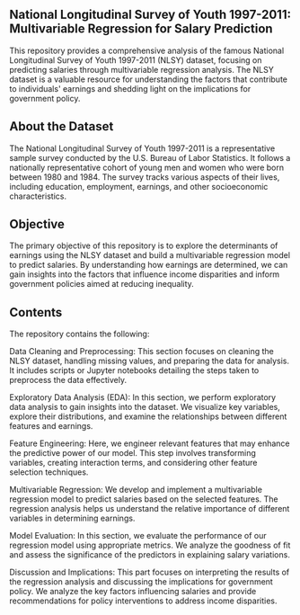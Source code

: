 ## National Longitudinal Survey of Youth 1997-2011: Multivariable Regression for Salary Prediction

This repository provides a comprehensive analysis of the famous National Longitudinal Survey of Youth 1997-2011 (NLSY) dataset, focusing on predicting salaries through multivariable regression analysis. The NLSY dataset is a valuable resource for understanding the factors that contribute to individuals' earnings and shedding light on the implications for government policy.

## About the Dataset
The National Longitudinal Survey of Youth 1997-2011 is a representative sample survey conducted by the U.S. Bureau of Labor Statistics. It follows a nationally representative cohort of young men and women who were born between 1980 and 1984. The survey tracks various aspects of their lives, including education, employment, earnings, and other socioeconomic characteristics.

## Objective
The primary objective of this repository is to explore the determinants of earnings using the NLSY dataset and build a multivariable regression model to predict salaries. By understanding how earnings are determined, we can gain insights into the factors that influence income disparities and inform government policies aimed at reducing inequality.

## Contents
The repository contains the following:

Data Cleaning and Preprocessing: This section focuses on cleaning the NLSY dataset, handling missing values, and preparing the data for analysis. It includes scripts or Jupyter notebooks detailing the steps taken to preprocess the data effectively.

Exploratory Data Analysis (EDA): In this section, we perform exploratory data analysis to gain insights into the dataset. We visualize key variables, explore their distributions, and examine the relationships between different features and earnings.

Feature Engineering: Here, we engineer relevant features that may enhance the predictive power of our model. This step involves transforming variables, creating interaction terms, and considering other feature selection techniques.

Multivariable Regression: We develop and implement a multivariable regression model to predict salaries based on the selected features. The regression analysis helps us understand the relative importance of different variables in determining earnings.

Model Evaluation: In this section, we evaluate the performance of our regression model using appropriate metrics. We analyze the goodness of fit and assess the significance of the predictors in explaining salary variations.

Discussion and Implications: This part focuses on interpreting the results of the regression analysis and discussing the implications for government policy. We analyze the key factors influencing salaries and provide recommendations for policy interventions to address income disparities.